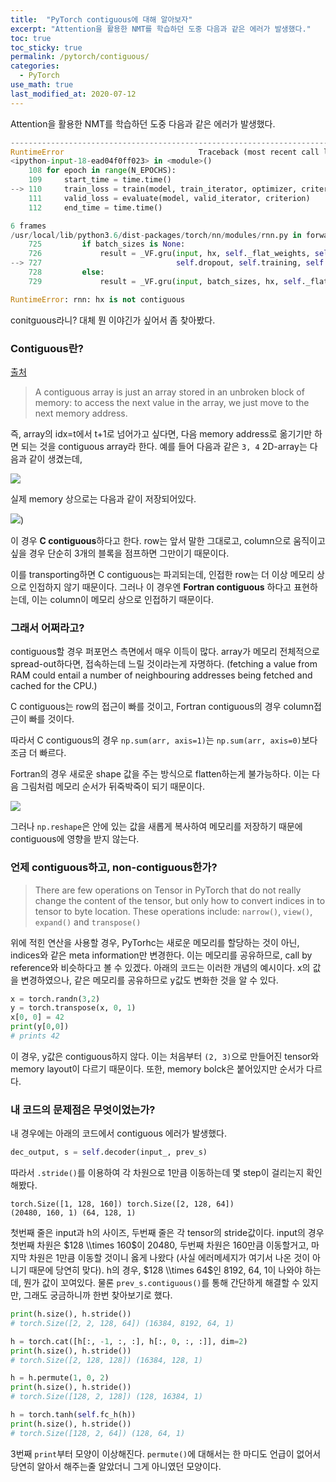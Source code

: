 ```yaml
---
title:  "PyTorch contiguous에 대해 알아보자"
excerpt: "Attention을 활용한 NMT를 학습하던 도중 다음과 같은 에러가 발생했다."
toc: true
toc_sticky: true
permalink: /pytorch/contiguous/
categories:
  - PyTorch
use_math: true
last_modified_at: 2020-07-12
---
```


Attention을 활용한 NMT를 학습하던 도중 다음과 같은 에러가 발생했다.

```python
---------------------------------------------------------------------------
RuntimeError                              Traceback (most recent call last)
<ipython-input-18-ead04f0ff023> in <module>()
    108 for epoch in range(N_EPOCHS):
    109     start_time = time.time()
--> 110     train_loss = train(model, train_iterator, optimizer, criterion, CLIP)
    111     valid_loss = evaluate(model, valid_iterator, criterion)
    112     end_time = time.time()

6 frames
/usr/local/lib/python3.6/dist-packages/torch/nn/modules/rnn.py in forward(self, input, hx)
    725         if batch_sizes is None:
    726             result = _VF.gru(input, hx, self._flat_weights, self.bias, self.num_layers,
--> 727                              self.dropout, self.training, self.bidirectional, self.batch_first)
    728         else:
    729             result = _VF.gru(input, batch_sizes, hx, self._flat_weights, self.bias,

RuntimeError: rnn: hx is not contiguous
```

conitguous라니? 대체 뭔 이야긴가 싶어서 좀 찾아봤다.

### Contiguous란?

[출처](https://stackoverflow.com/questions/26998223/what-is-the-difference-between-contiguous-and-non-contiguous-arrays?fbclid=IwAR21BZEIAtBzlIR163wQxvPaKE9e0oHpXgB4qEGt9LSsG5an8avYiRfw8as)

> A contiguous array is just an array stored in an unbroken block of memory: to access the next value in the array, we just move to the next memory address.

즉, array의 idx=t에서 t+1로 넘어가고 싶다면, 다음 memory address로 옮기기만 하면 되는 것을 contiguous array라 한다. 예를 들어 다음과 같은 `3, 4` 2D-array는 다음과 같이 생겼는데,

![](https://i.stack.imgur.com/BJIVL.png)

실제 memory 상으로는 다음과 같이 저장되어있다.

![](https://i.stack.imgur.com/MXrA6.png))

이 경우 **C contiguous**하다고 한다. row는 앞서 말한 그대로고, column으로 움직이고 싶을 경우 단순히 3개의 블록을 점프하면 그만이기 때문이다.

이를 transporting하면 C contiguous는 파괴되는데, 인접한 row는 더 이상 메모리 상으로 인접하지 않기 때문이다. 그러나 이 경우엔 **Fortran contiguous** 하다고 표현하는데, 이는 column이 메모리 상으로 인접하기 때문이다.

### 그래서 어쩌라고?

contiguous할 경우 퍼포먼스 측면에서 매우 이득이 많다. array가 메모리 전체적으로 spread-out하다면, 접속하는데 느릴 것이라는게 자명하다. (fetching a value from RAM could entail a number of neighbouring addresses being fetched and cached for the CPU.)

C contiguous는 row의 접근이 빠를 것이고, Fortran contiguous의 경우 column접근이 빠를 것이다.

따라서 C contiguous의 경우 `np.sum(arr, axis=1)`는 `np.sum(arr, axis=0)`보다 조금 더 빠르다.

Fortran의 경우 새로운 shape 값을 주는 방식으로 flatten하는게 불가능하다. 이는 다음 그림처럼 메모리 순서가 뒤죽박죽이 되기 때문이다.

![](https://i.stack.imgur.com/GhErW.png)

그러나 `np.reshape`은 안에 있는 값을 새롭게 복사하여 메모리를 저장하기 때문에 contiguous에 영향을 받지 않는다.

### 언제 contiguous하고, non-contiguous한가?

> There are few operations on Tensor in PyTorch that do not really change the content of the tensor, but only how to convert indices in to tensor to byte location. These operations include: `narrow()`, `view()`, `expand()` and `transpose()`

위에 적힌 연산을 사용할 경우, PyTorhc는 새로운 메모리를 할당하는 것이 아닌, indices와 같은 meta information만 변경한다. 이는 메모리를 공유하므로, call by reference와 비슷하다고 볼 수 있겠다. 아래의 코드는 이러한 개념의 예시이다. x의 값을 변경하였으나, 같은 메모리를 공유하므로 y값도 변화한 것을 알 수 있다.

```python
x = torch.randn(3,2)
y = torch.transpose(x, 0, 1)
x[0, 0] = 42
print(y[0,0])
# prints 42
```

이 경우, y값은 contiguous하지 않다. 이는 처음부터 `(2, 3)`으로 만들어진 tensor와 memory layout이 다르기 때문이다. 또한, memory bolck은 붙어있지만 순서가 다르다.

### 내 코드의 문제점은 무엇이었는가?

내 경우에는 아래의 코드에서 contiguous 에러가 발생했다.

```python
dec_output, s = self.decoder(input_, prev_s)
```

따라서 `.stride()`를 이용하여 각 차원으로 1만큼 이동하는데 몇 step이 걸리는지 확인해봤다.

```
torch.Size([1, 128, 160]) torch.Size([2, 128, 64])
(20480, 160, 1) (64, 128, 1)
```

첫번째 줄은 input과 h의 사이즈, 두번째 줄은 각 tensor의 stride값이다. input의 경우 첫번째 차원은 $128 \\times 160$이 20480, 두번째 차원은 160만큼 이동할거고, 마지막 차원은 1만큼 이동할 것이니 옳게 나왔다 (사실 에러메세지가 여기서 나온 것이 아니기 때문에 당연히 맞다). h의 경우, $128 \\times 64$인 8192, 64, 1이 나와야 하는데, 뭔가 값이 꼬여있다. 물론 `prev_s.contiguous()`를 통해 간단하게 해결할 수 있지만, 그래도 궁금하니까 한번 찾아보기로 했다.

```python
print(h.size(), h.stride())
# torch.Size([2, 2, 128, 64]) (16384, 8192, 64, 1)

h = torch.cat([h[:, -1, :, :], h[:, 0, :, :]], dim=2)
print(h.size(), h.stride())
# torch.Size([2, 128, 128]) (16384, 128, 1)

h = h.permute(1, 0, 2)
print(h.size(), h.stride())
# torch.Size([128, 2, 128]) (128, 16384, 1)

h = torch.tanh(self.fc_h(h))
print(h.size(), h.stride())
# torch.Size([128, 2, 64]) (128, 64, 1)
```

3번째 `print`부터 모양이 이상해진다. `permute()`에 대해서는 한 마디도 언급이 없어서 당연히 알아서 해주는줄 알았더니 그게 아니였던 모양이다.